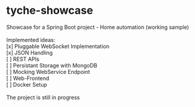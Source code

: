 # tyche-showcase
Showcase for a Spring Boot project - Home automation (working sample)<br />
<br />
Implemented ideas:<br />
[x] Pluggable WebSocket Implementation<br />
[x] JSON Handling<br />
[ ] REST APIs<br />
[ ] Persistant Storage with MongoDB<br />
[ ] Mocking WebService Endpoint<br />
[ ] Web-Frontend<br />
[ ] Docker Setup<br />
<br />
The project is still in progress
